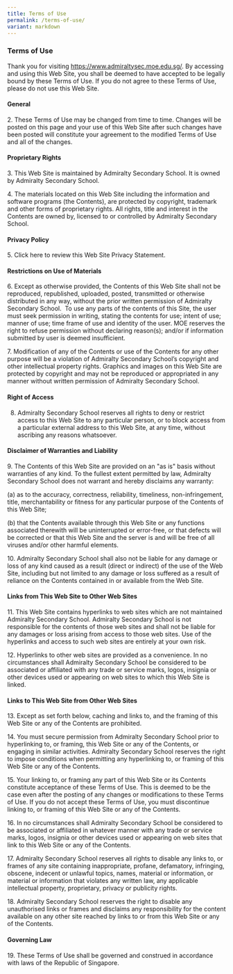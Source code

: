 ```yaml
---
title: Terms of Use
permalink: /terms-of-use/
variant: markdown
---
```

### **Terms of Use**

Thank you for visiting https://www.admiraltysec.moe.edu.sg/. By accessing and using this Web Site, you shall be deemed to have accepted to be legally bound by these Terms of Use. If you do not agree to these Terms of Use, please do not use this Web Site.

#### **General**

2\. These Terms of Use may be changed from time to time. Changes will be posted on this page and your use of this Web Site after such changes have been posted will constitute your agreement to the modified Terms of Use and all of the changes.

#### **Proprietary Rights**

3\. This Web Site is maintained by Admiralty Secondary School. It is owned by Admiralty Secondary School.

4\. The materials located on this Web Site including the information and software programs (the Contents), are protected by copyright, trademark and other forms of proprietary rights. All rights, title and interest in the Contents are owned by, licensed to or controlled by Admiralty Secondary School.

#### **Privacy Policy**

5\. Click here to review this Web Site Privacy Statement.

#### **Restrictions on Use of Materials**

6\. Except as otherwise provided, the Contents of this Web Site shall not be reproduced, republished, uploaded, posted, transmitted or otherwise distributed in any way, without the prior written permission of Admiralty Secondary School.  To use any parts of the contents of this Site, the user must seek permission in writing, stating the contents for use; intent of use; manner of use; time frame of use and identity of the user. MOE reserves the right to refuse permission without declaring reason(s); and/or if information submitted by user is deemed insufficient.

7\. Modification of any of the Contents or use of the Contents for any other purpose will be a violation of Admiralty Secondary School’s copyright and other intellectual property rights. Graphics and images on this Web Site are protected by copyright and may not be reproduced or appropriated in any manner without written permission of Admiralty Secondary School.

#### **Right of Access**

8. Admiralty Secondary School reserves all rights to deny or restrict access to this Web Site to any particular person, or to block access from a particular external address to this Web Site, at any time, without ascribing any reasons whatsoever.

#### **Disclaimer of Warranties and Liability**

9\. The Contents of this Web Site are provided on an "as is" basis without warranties of any kind. To the fullest extent permitted by law, Admiralty Secondary School does not warrant and hereby disclaims any warranty:

(a) as to the accuracy, correctness, reliability, timeliness, non-infringement, title, merchantability or fitness for any particular purpose of the Contents of this Web Site;

(b) that the Contents available through this Web Site or any functions associated therewith will be uninterrupted or error-free, or that defects will be corrected or that this Web Site and the server is and will be free of all viruses and/or other harmful elements.

10\. Admiralty Secondary School shall also not be liable for any damage or loss of any kind caused as a result (direct or indirect) of the use of the Web Site, including but not limited to any damage or loss suffered as a result of reliance on the Contents contained in or available from the Web Site.

#### **Links from This Web Site to Other Web Sites**

11\. This Web Site contains hyperlinks to web sites which are not maintained Admiralty Secondary School. Admiralty Secondary School is not responsible for the contents of those web sites and shall not be liable for any damages or loss arising from access to those web sites. Use of the hyperlinks and access to such web sites are entirely at your own risk.

12\. Hyperlinks to other web sites are provided as a convenience. In no circumstances shall Admiralty Secondary School be considered to be associated or affiliated with any trade or service marks, logos, insignia or other devices used or appearing on web sites to which this Web Site is linked.

#### **Links to This Web Site from Other Web Sites**

13\. Except as set forth below, caching and links to, and the framing of this Web Site or any of the Contents are prohibited.

14\. You must secure permission from Admiralty Secondary School prior to hyperlinking to, or framing, this Web Site or any of the Contents, or engaging in similar activities. Admiralty Secondary School reserves the right to impose conditions when permitting any hyperlinking to, or framing of this Web Site or any of the Contents.

15\. Your linking to, or framing any part of this Web Site or its Contents constitute acceptance of these Terms of Use. This is deemed to be the case even after the posting of any changes or modifications to these Terms of Use. If you do not accept these Terms of Use, you must discontinue linking to, or framing of this Web Site or any of the Contents.

16\. In no circumstances shall Admiralty Secondary School be considered to be associated or affiliated in whatever manner with any trade or service marks, logos, insignia or other devices used or appearing on web sites that link to this Web Site or any of the Contents.

17\. Admiralty Secondary School reserves all rights to disable any links to, or frames of any site containing inappropriate, profane, defamatory, infringing, obscene, indecent or unlawful topics, names, material or information, or material or information that violates any written law, any applicable intellectual property, proprietary, privacy or publicity rights.

18\. Admiralty Secondary School reserves the right to disable any unauthorised links or frames and disclaims any responsibility for the content available on any other site reached by links to or from this Web Site or any of the Contents.

#### **Governing Law**

19\. These Terms of Use shall be governed and construed in accordance with laws of the Republic of Singapore.